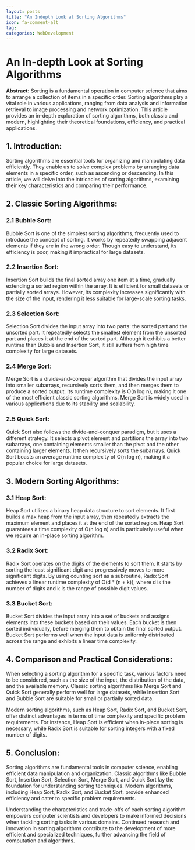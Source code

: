 ```yaml
---
layout: posts
title: "An Indepth Look at Sorting Algorithms"
icon: fa-comment-alt
tag:      
categories: WebDevelopment
---
```



# An In-depth Look at Sorting Algorithms

**Abstract:**
Sorting is a fundamental operation in computer science that aims to arrange a collection of items in a specific order. Sorting algorithms play a vital role in various applications, ranging from data analysis and information retrieval to image processing and network optimization. This article provides an in-depth exploration of sorting algorithms, both classic and modern, highlighting their theoretical foundations, efficiency, and practical applications.

## 1. Introduction:
Sorting algorithms are essential tools for organizing and manipulating data efficiently. They enable us to solve complex problems by arranging data elements in a specific order, such as ascending or descending. In this article, we will delve into the intricacies of sorting algorithms, examining their key characteristics and comparing their performance.

## 2. Classic Sorting Algorithms:
### 2.1 Bubble Sort:
Bubble Sort is one of the simplest sorting algorithms, frequently used to introduce the concept of sorting. It works by repeatedly swapping adjacent elements if they are in the wrong order. Though easy to understand, its efficiency is poor, making it impractical for large datasets.

### 2.2 Insertion Sort:
Insertion Sort builds the final sorted array one item at a time, gradually extending a sorted region within the array. It is efficient for small datasets or partially sorted arrays. However, its complexity increases significantly with the size of the input, rendering it less suitable for large-scale sorting tasks.

### 2.3 Selection Sort:
Selection Sort divides the input array into two parts: the sorted part and the unsorted part. It repeatedly selects the smallest element from the unsorted part and places it at the end of the sorted part. Although it exhibits a better runtime than Bubble and Insertion Sort, it still suffers from high time complexity for large datasets.

### 2.4 Merge Sort:
Merge Sort is a divide-and-conquer algorithm that divides the input array into smaller subarrays, recursively sorts them, and then merges them to produce a sorted output. Its runtime complexity is O(n log n), making it one of the most efficient classic sorting algorithms. Merge Sort is widely used in various applications due to its stability and scalability.

### 2.5 Quick Sort:
Quick Sort also follows the divide-and-conquer paradigm, but it uses a different strategy. It selects a pivot element and partitions the array into two subarrays, one containing elements smaller than the pivot and the other containing larger elements. It then recursively sorts the subarrays. Quick Sort boasts an average runtime complexity of O(n log n), making it a popular choice for large datasets.

## 3. Modern Sorting Algorithms:
### 3.1 Heap Sort:
Heap Sort utilizes a binary heap data structure to sort elements. It first builds a max heap from the input array, then repeatedly extracts the maximum element and places it at the end of the sorted region. Heap Sort guarantees a time complexity of O(n log n) and is particularly useful when we require an in-place sorting algorithm.

### 3.2 Radix Sort:
Radix Sort operates on the digits of the elements to sort them. It starts by sorting the least significant digit and progressively moves to more significant digits. By using counting sort as a subroutine, Radix Sort achieves a linear runtime complexity of O(d * (n + k)), where d is the number of digits and k is the range of possible digit values.

### 3.3 Bucket Sort:
Bucket Sort divides the input array into a set of buckets and assigns elements into these buckets based on their values. Each bucket is then sorted individually, before merging them to obtain the final sorted output. Bucket Sort performs well when the input data is uniformly distributed across the range and exhibits a linear time complexity.

## 4. Comparison and Practical Considerations:
When selecting a sorting algorithm for a specific task, various factors need to be considered, such as the size of the input, the distribution of the data, and the available memory. Classic sorting algorithms like Merge Sort and Quick Sort generally perform well for large datasets, while Insertion Sort and Bubble Sort are suitable for small or partially sorted data.

Modern sorting algorithms, such as Heap Sort, Radix Sort, and Bucket Sort, offer distinct advantages in terms of time complexity and specific problem requirements. For instance, Heap Sort is efficient when in-place sorting is necessary, while Radix Sort is suitable for sorting integers with a fixed number of digits.

## 5. Conclusion:
Sorting algorithms are fundamental tools in computer science, enabling efficient data manipulation and organization. Classic algorithms like Bubble Sort, Insertion Sort, Selection Sort, Merge Sort, and Quick Sort lay the foundation for understanding sorting techniques. Modern algorithms, including Heap Sort, Radix Sort, and Bucket Sort, provide enhanced efficiency and cater to specific problem requirements.

Understanding the characteristics and trade-offs of each sorting algorithm empowers computer scientists and developers to make informed decisions when tackling sorting tasks in various domains. Continued research and innovation in sorting algorithms contribute to the development of more efficient and specialized techniques, further advancing the field of computation and algorithms.